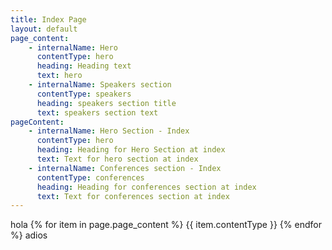 ```yaml
---
title: Index Page
layout: default
page_content:
    - internalName: Hero
      contentType: hero
      heading: Heading text
      text: hero
    - internalName: Speakers section
      contentType: speakers
      heading: speakers section title
      text: speakers section text
pageContent:
    - internalName: Hero Section - Index
      contentType: hero
      heading: Heading for Hero Section at index
      text: Text for hero section at index
    - internalName: Conferences section - Index
      contentType: conferences
      heading: Heading for conferences section at index
      text: Text for conferences section at index
---
```


hola
{% for item in page.page_content %}
{{ item.contentType }}
{% endfor %}
adios
